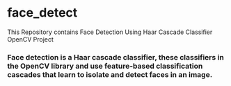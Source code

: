 # face_detect
This Repository contains Face Detection Using Haar Cascade Classifier OpenCV Project

### Face detection is a Haar cascade classifier, these classifiers in the OpenCV library and use feature-based classification cascades that learn to isolate and detect faces in an image.
